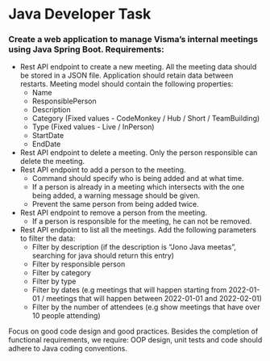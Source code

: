 # Java Developer Task

### Create a web application to manage Visma’s internal meetings using Java Spring Boot. Requirements:

- Rest API endpoint to create a new meeting. All the meeting data should be stored in a JSON file. Application should retain data between restarts. Meeting model should contain the following properties:
  - Name
  - ResponsiblePerson
  - Description
  - Category (Fixed values - CodeMonkey / Hub / Short / TeamBuilding)
  - Type (Fixed values - Live / InPerson)
  - StartDate
  - EndDate
- Rest API endpoint to delete a meeting. Only the person responsible can delete the meeting.
- Rest API endpoint to add a person to the meeting.
  - Command should specify who is being added and at what time.
  - If a person is already in a meeting which intersects with the one being added, a warning message should be given.
  - Prevent the same person from being added twice.
- Rest API endpoint to remove a person from the meeting.
  - If a person is responsible for the meeting, he can not be removed.
- Rest API endpoint to list all the meetings. Add the following parameters to filter the data:
  - Filter by description (if the description is “Jono Java meetas”, searching for java should return this entry)
  - Filter by responsible person
  - Filter by category
  - Filter by type
  - Filter by dates (e.g meetings that will happen starting from 2022-01-01 / meetings that will happen between 2022-01-01 and 2022-02-01)
  - Filter by the number of attendees (e.g show meetings that have over 10 people attending)

Focus on good code design and good practices. Besides the completion of functional requirements, we require: OOP design, unit tests and code should adhere to Java coding conventions.
